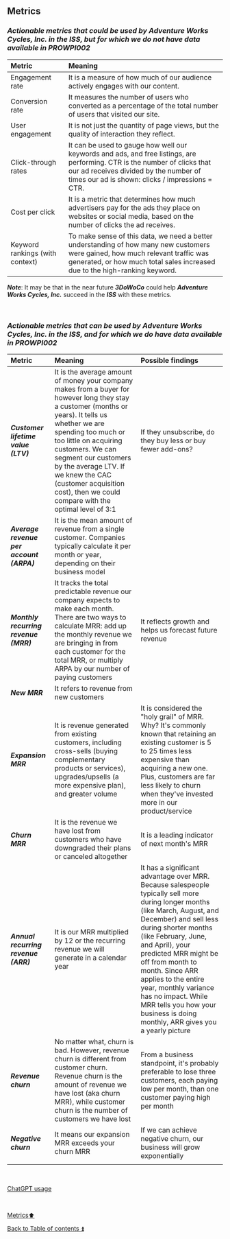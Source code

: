 ## Metrics  

### **_Actionable metrics that could be used by Adventure Works Cycles, Inc. in the ISS, but for which we do not have data available in PROWPI002_**  

| Metric                | Meaning                                                                                                                              | 
| :-------------------- | :----------------------------------------------------------------------------------------------------------------------------------- | 
| Engagement rate       | It is a measure of how much of our audience actively engages with our content. |
| Conversion rate       | It measures the number of users who converted as a percentage of the total number of users that visited our site. |
| User engagement       | It is not just the quantity of page views, but the quality of interaction they reflect. |
| Click-through rates   | It can be used to gauge how well our keywords and ads, and free listings, are performing. CTR is the number of clicks that our ad receives divided by the number of times our ad is shown: clicks / impressions = CTR. |
| Cost per click        | It is a metric that determines how much advertisers pay for the ads they place on websites or social media, based on the number of clicks the ad receives. |
| Keyword rankings (with context) | To make sense of this data, we need a better understanding of how many new customers were gained, how much relevant traffic was generated, or how much total sales increased due to the high-ranking keyword. |

**_Note_**: It may be that in the near future **_3DoWoCo_** could help **_Adventure Works Cycles, Inc._** succeed in the **_ISS_** with these metrics.

&nbsp;  

### **_Actionable metrics that can be used by Adventure Works Cycles, Inc. in the ISS, and for which we do have data available in PROWPI002_**  

| Metric          | Meaning              | Possible findings |
| :-------------- | :------------------- | :---------------- |
| **_Customer lifetime value (LTV)_** | It is the average amount of money your company makes from a buyer for however long they stay a customer (months or years). It tells us whether we are spending too much or too little on acquiring customers. We can segment our customers by the average LTV. If we knew the CAC (customer acquisition cost), then we could compare with the optimal level of 3:1 | If they unsubscribe, do they buy less or buy fewer add-ons? |
| **_Average revenue per account (ARPA)_** | It is the mean amount of revenue from a single customer. Companies typically calculate it per month or year, depending on their business model | |
| **_Monthly recurring revenue (MRR)_** | It tracks the total predictable revenue our company expects to make each month. There are two ways to calculate MRR: add up the monthly revenue we are bringing in from each customer for the total MRR, or multiply ARPA by our number of paying customers  | It reflects growth and helps us forecast future revenue| 
| **_New MRR_** | It refers to revenue from new customers | |
| **_Expansion MRR_** | It is revenue generated from existing customers, including cross-sells (buying complementary products or services), upgrades/upsells (a more expensive plan), and greater volume | It is considered the "holy grail" of MRR. Why? It's commonly known that retaining an existing customer is 5 to 25 times less expensive than acquiring a new one. Plus, customers are far less likely to churn when they've invested more in our product/service |
| **_Churn MRR_** | It is the revenue we have lost from customers who have downgraded their plans or canceled altogether | It is a leading indicator of next month's MRR |
| **_Annual recurring revenue (ARR)_** | It is our MRR multiplied by 12 or the recurring revenue we will generate in a calendar year | It has a significant advantage over MRR. Because salespeople typically sell more during longer months (like March, August, and December) and sell less during shorter months (like February, June, and April), your predicted MRR might be off from month to month. Since ARR applies to the entire year, monthly variance has no impact. While MRR tells you how your business is doing monthly, ARR gives you a yearly picture |
| **_Revenue churn_** | No matter what, churn is bad. However, revenue churn is different from customer churn. Revenue churn is the amount of revenue we have lost (aka churn MRR), while customer churn is the number of customers we have lost | From a business standpoint, it's probably preferable to lose three customers, each paying low per month, than one customer paying high per month |
|  **_Negative churn_** | It means our expansion MRR exceeds your churn MRR | If we can achieve negative churn, our business will grow exponentially |
| | | |


<p><br></p>

[ChatGPT usage](../CHATGPT_USAGE.md)  

<p><br></p>

[Metrics:arrow_up:](metrics.md)  

[Back to Table of contents :arrow_double_up:](../README.md)
